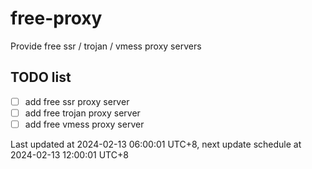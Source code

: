 
# free-proxy
Provide free ssr / trojan / vmess proxy servers


## TODO list
- [ ] add free ssr proxy server
- [ ] add free trojan proxy server
- [ ] add free vmess proxy server

Last updated at 2024-02-13 06:00:01 UTC+8, next update schedule at 2024-02-13 12:00:01 UTC+8

